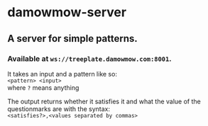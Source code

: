 # damowmow-server  
## A server for simple patterns. 
### Available at ``ws://treeplate.damowmow.com:8001``.<br>  
It takes an input and a pattern like so:    
``<pattern> <input>``  
where ``?`` means anything  
  
The output returns whether it satisfies it and what the value of the questionmarks are with the syntax:  
``<satisfies?>,<values separated by commas>``
